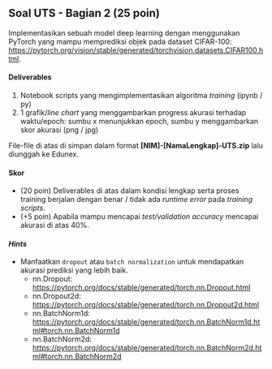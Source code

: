 ## Soal UTS - Bagian 2 (25 poin)
Implementasikan sebuah model deep learning dengan menggunakan PyTorch yang mampu memprediksi objek pada dataset CIFAR-100: https://pytorch.org/vision/stable/generated/torchvision.datasets.CIFAR100.html.

#### Deliverables
1. Notebook scripts yang mengimplementasikan algoritma *training* (ipynb / py)
2. 1 grafik/*line chart* yang menggambarkan progress akurasi terhadap waktu/epoch: sumbu x menunjukkan epoch, sumbu y menggambarkan skor akurasi (png / jpg)

File-file di atas di simpan dalam format **[NIM]-[NamaLengkap]-UTS.zip** lalu diunggah ke Edunex.

#### Skor
- (20 poin) Deliverables di atas dalam kondisi lengkap serta proses training berjalan dengan benar / tidak ada *runtime error* pada *training scripts*.
- (+5 poin) Apabila mampu mencapai *test/validation accuracy* mencapai akurasi di atas 40%.

#### *Hints*
* Manfaatkan `dropout` atau `batch normalization` untuk mendapatkan akurasi prediksi yang lebih baik.
	* nn.Dropout: https://pytorch.org/docs/stable/generated/torch.nn.Dropout.html
	* nn.Dropout2d: https://pytorch.org/docs/stable/generated/torch.nn.Dropout2d.html
	* nn.BatchNorm1d: https://pytorch.org/docs/stable/generated/torch.nn.BatchNorm1d.html#torch.nn.BatchNorm1d
	* nn.BatchNorm2d: https://pytorch.org/docs/stable/generated/torch.nn.BatchNorm2d.html#torch.nn.BatchNorm2d


